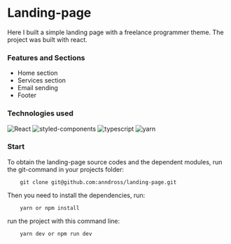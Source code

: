 # Landing-page

Here I built a simple landing page with a freelance programmer theme. The project was built with react.

### Features and Sections

- Home section
- Services section
- Email sending
- Footer

### Technologies used

![React](https://img.shields.io/badge/React-20232A?style=for-the-badge&logo=react&logoColor=61DAFB)
![styled-components](https://img.shields.io/badge/styled--components-DB7093?style=for-the-badge&logo=styled-components&logoColor=white)
![typescript](https://img.shields.io/badge/TypeScript-007ACC?style=for-the-badge&logo=typescript&logoColor=white)
![yarn](https://img.shields.io/badge/Yarn-2C8EBB?style=for-the-badge&logo=yarn&logoColor=white)

### Start

To obtain the landing-page source codes and the dependent modules, run the git-command in your projects folder:

```
    git clone git@github.com:anndross/landing-page.git
```

Then you need to install the dependencies, run:

```
    yarn or npm install
```

run the project with this command line:

```
    yarn dev or npm run dev
```
